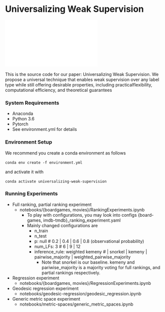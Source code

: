 # Universalizing Weak Supervision

![framework](assets/uws_figure.pdf)

This is the source code for our paper: Universalizing Weak Supervision. We propose a universal technique that enables weak supervision over any label type while still offering desirable properties, including practicalflexibility, computational efficiency, and theoretical guarantees



### System Requirements

* Anaconda
* Python 3.6
* Pytorch
* See environment.yml for details

### Environment Setup

We recommend you create a conda environment as follows

```
conda env create -f environment.yml
```

and activate it with

```
conda activate universalizing-weak-supervision
```

### Running Experiments

* Full ranking, partial ranking experiment
  * notebooks/{boardgames, movies}/RankingExperiments.ipynb
    * To play with configurations, you may look into configs {board-games, imdb-tmdb}_ranking_experiment.yaml
    * Mainly changed configurations are
      * n_train
      * n_test
      * p: null # 0.2 | 0.4 | 0.6 | 0.8 (observational probability)
      * num_LFs: 3 # 6 | 9 | 12
      * inference_rule: weighted kemeny # | snorkel | kemeny | pairwise_majority | weighted_pairwise_majority
        * Note that snorkel is our baseline. kemeny and pariwise_majority is a majority voting for full rankings, and partial rankings respectively.
* Regression experiment
  * notebooks/{boardgames, movies}/RegressionExperiments.ipynb
* Geodesic regression experiment
  * notebooks/geodesic-regression/geodesic_regression.ipynb
* Generic metric space experiment
  * notebooks/metric-spaces/generic_metric_spaces.ipynb 

